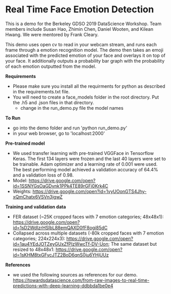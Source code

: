 # Real Time Face Emotion Detection #

This is a demo for the Berkeley GDSO 2019 DataScience Workshop.  Team members include Susan Hao, Zhimin Chen, Daniel Wooten, and Kilean Hwang.  We were mentored by Frank Cleary.

This demo uses open cv to read in your webcam stream, and runs each frame through a emotion recognition model.  The demo then takes an emoji associated with the predicted emotion of your face and overlays it on top of your face.  It additionally outputs a probability bar graph with the probability of each emotion outputted from the model.

**Requirements**
- Please make sure you install all the requirments for python as described in the requirements.txt file.  
- You will need to create a face_models folder in the root directory.  Put the .h5 and .json files in that directory.
  - change in the run_demo.py file the model names
  
**To Run**
- go into the demo folder and run 'python run_demo.py'
- in your web browser, go to 'localhost:2000'

**Pre-trained model**
- We used transfer learning with pre-trained VGGFace in Tensorflow Keras. The first 134 layers were frozen and the last 40 layers were set to be trainable. Adam optimizer and a learning rate of 0.001 were used. The best performing model achieved a validation accuracy of 64.4% and a validation loss of 0.98.
- Model: https://drive.google.com/open?id=1SSNYGsOaGDvnk1PPk4TE89rGFi0Krk4C
- Weights: https://drive.google.com/open?id=1vyUOonGTS4Jhy-xQmChatx6VSVn3jgwZ


**Training and validation data**
- FER dataset (~25K cropped faces with 7 emotion categories; 48x48x1): https://drive.google.com/open?id=1sD2WdIzrHSlbL88emQAXD0fF8ogi85dC
- Collapsed across  multiple datasets (-80k cropped faces with 7 emotion categories; 224x224x3): https://drive.google.com/open?id=1au4YEdJOTZeyGUxZfPIzWwcTf-DV-Uon; The same dataset but resized to 48x48x1: https://drive.google.com/open?id=1sKHM8txGFycJTZ2BoD6qnS0ju6YHjUUz

**References**
- we used the following sources as references for our demo.
https://towardsdatascience.com/from-raw-images-to-real-time-predictions-with-deep-learning-ddbbda1be0e4
